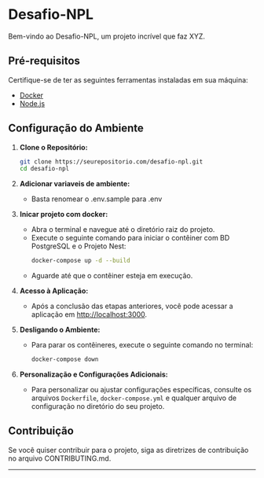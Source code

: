 # Desafio-NPL

Bem-vindo ao Desafio-NPL, um projeto incrível que faz XYZ.

## Pré-requisitos

Certifique-se de ter as seguintes ferramentas instaladas em sua máquina:

- [Docker](https://docs.docker.com/get-docker/)
- [Node.js](https://nodejs.org/)

## Configuração do Ambiente

1. **Clone o Repositório:**
    ```bash
    git clone https://seurepositorio.com/desafio-npl.git
    cd desafio-npl
    ```

2. **Adicionar variaveis de ambiente:**
   - Basta renomear o .env.sample para .env

3. **Inicar projeto com docker:**
   - Abra o terminal e navegue até o diretório raiz do projeto.
   - Execute o seguinte comando para iniciar o contêiner com BD PostgreSQL e o Projeto Nest:
     ```bash
     docker-compose up -d --build
     ```
   - Aguarde até que o contêiner esteja em execução.

4. **Acesso à Aplicação:**
   - Após a conclusão das etapas anteriores, você pode acessar a aplicação em [http://localhost:3000](http://localhost:3000).

5. **Desligando o Ambiente:**
   - Para parar os contêineres, execute o seguinte comando no terminal:
     ```bash
     docker-compose down
     ```

6. **Personalização e Configurações Adicionais:**
   - Para personalizar ou ajustar configurações específicas, consulte os arquivos `Dockerfile`, `docker-compose.yml` e qualquer arquivo de configuração no diretório do seu projeto.

## Contribuição

Se você quiser contribuir para o projeto, siga as diretrizes de contribuição no arquivo CONTRIBUTING.md.

---
